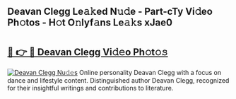 ## Deavan Clegg Le𝚊𝚔ed N𝚞𝚍e - Part-cTy Vi𝚍eo Ph𝚘tos - H𝚘t O𝚗lyf𝚊ns Le𝚊𝚔s xJae0

# <h2><a href="http://hf00ut.feru.top/?c=Deavan+Clegg">🔗 👉 🔴 Deavan Clegg Vi𝚍𝚎o Ph𝚘t𝚘𝚜</a></h2>

[![Deavan Clegg Nu𝚍𝚎s](https://i.imgur.com/0TWrTi3.gif)](http://hf00ut.feru.top/?c=Deavan+Clegg)
Online personality Deavan Clegg with a focus on dance and lifestyle content. Distinguished author Deavan Clegg, recognized for their insightful writings and contributions to literature. 
